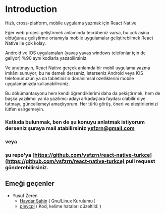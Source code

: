 # Introduction


Hızlı, cross-platform, mobile uygulama yazmak için React Native	

Eğer web projesi geliştirmek anlamında tecrübeniz varsa, bu çok aşina olduğunuz geliştirme ortamıyla mobile uygulamalar geliştirebilmek React Native ile çok kolay.	

Android ve IOS uygulamaları \(yavaş yavaş windows telefonlar için de geliyor\) %90 aynı kodlarla yazabilirsiniz.	

Ve unutmayın, React Native gerçek anlamda bir mobil uygulama yazma imkânı sunuyor; bu ne demek derseniz, isterseniz Android veya IOS telefonunuzun ya da tabletinizin donanımsal özelliklerini mobile uygulamanızda kullanabilirsiniz.	

Bu dökümantasyonu hem kendi öğrendiklerimi daha da pekiştirmek, hem de başka yazılımcı ya da yazılımcı adayı arkadaşlara faydası olabilir diye tutmayı, güncellemeyi amaçlıyorum. Her türlü görüş, öneri ve eleştirilerinizi lütfen esirgemeyin.	

### Katkıda bulunmak, ben de şu konuyu anlatmak istiyorum derseniz şuraya mail atabilirsiniz [ysfzrn@gmail.com](https://github.com/ysfzrn/react-native-turkce/tree/3539da58d5b1e4a06f16d3564238433117e57fd6/ysfzrn@gmail.com)	

### veya	

### şu repo'ya [https://github.com/ysfzrn/react-native-turkce](https://github.com/ysfzrn/react-native-turkce) pull request gönderebilirsiniz.	

## Emeği geçenler	

* Yusuf Zeren    	
  * [Haydar Şahin](https://twitter.com/haydarsahinblog) \( Gnu/Linux Kurulumu \)    	
  * [pleycpl](https://github.com/pleycpl)  \( Kod, kelime hataları düzeltildi \)
